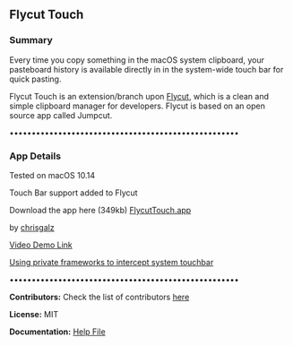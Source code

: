 ## Flycut Touch

### Summary
Every time you copy something in the macOS system clipboard, your pasteboard history is available directly in in the system-wide touch bar for quick pasting.

Flycut Touch is an extension/branch upon [Flycut](https://github.com/TermiT/Flycut), which is a clean and simple clipboard manager for developers. Flycut is based on an open source app called Jumpcut.

••••••••••••••••••••••••••••••••••••••••••••••••••••
### App Details

Tested on macOS 10.14

Touch Bar support added to Flycut

Download the app here (349kb) [FlycutTouch.app](https://playr.app/downloads/FlycutTouch.zip)

by [chrisgalz](https://github.com/chrisgalz)

[Video Demo Link](https://drive.google.com/file/d/1V648N-AH6ntL3hQF2wqBf_fOp1At4xQy/view?usp=sharing)

[Using private frameworks to intercept system touchbar](https://github.com/a2/touch-baer)

••••••••••••••••••••••••••••••••••••••••••••••••••••

**Contributors:**
Check the list of contributors [here](https://github.com/TermiT/Flycut/graphs/contributors)

**License:**
MIT

**Documentation:**
[Help File](help.md)

